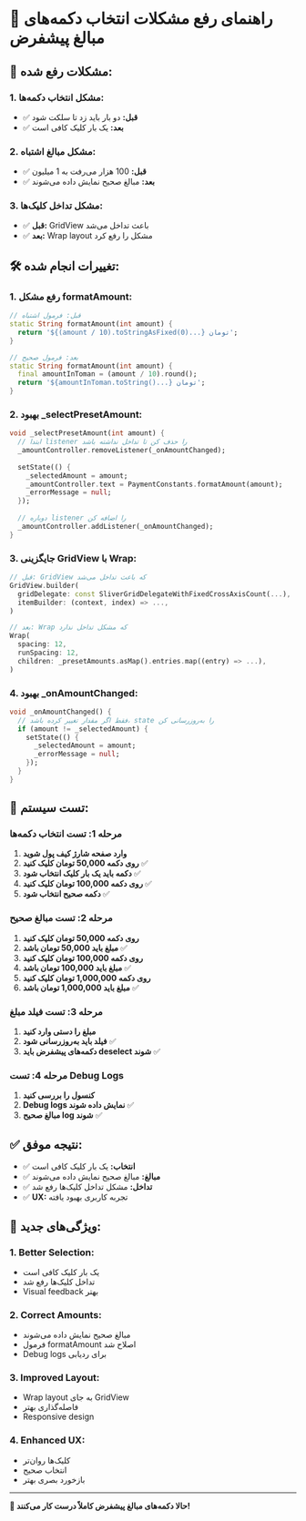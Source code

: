 # 🔧 راهنمای رفع مشکلات انتخاب دکمه‌های مبالغ پیشفرض

## 🎯 **مشکلات رفع شده:**

### **1. مشکل انتخاب دکمه‌ها:**
- ✅ **قبل:** دو بار باید زد تا سلکت شود
- ✅ **بعد:** یک بار کلیک کافی است

### **2. مشکل مبالغ اشتباه:**
- ✅ **قبل:** 100 هزار می‌رفت به 1 میلیون
- ✅ **بعد:** مبالغ صحیح نمایش داده می‌شوند

### **3. مشکل تداخل کلیک‌ها:**
- ✅ **قبل:** GridView باعث تداخل می‌شد
- ✅ **بعد:** Wrap layout مشکل را رفع کرد

## 🛠️ **تغییرات انجام شده:**

### **1. رفع مشکل formatAmount:**
```dart
// قبل: فرمول اشتباه
static String formatAmount(int amount) {
  return '${(amount / 10).toStringAsFixed(0)...} تومان';
}

// بعد: فرمول صحیح
static String formatAmount(int amount) {
  final amountInToman = (amount / 10).round();
  return '${amountInToman.toString()...} تومان';
}
```

### **2. بهبود _selectPresetAmount:**
```dart
void _selectPresetAmount(int amount) {
  // ابتدا listener را حذف کن تا تداخل نداشته باشد
  _amountController.removeListener(_onAmountChanged);
  
  setState(() {
    _selectedAmount = amount;
    _amountController.text = PaymentConstants.formatAmount(amount);
    _errorMessage = null;
  });
  
  // دوباره listener را اضافه کن
  _amountController.addListener(_onAmountChanged);
}
```

### **3. جایگزینی GridView با Wrap:**
```dart
// قبل: GridView که باعث تداخل می‌شد
GridView.builder(
  gridDelegate: const SliverGridDelegateWithFixedCrossAxisCount(...),
  itemBuilder: (context, index) => ...,
)

// بعد: Wrap که مشکل تداخل ندارد
Wrap(
  spacing: 12,
  runSpacing: 12,
  children: _presetAmounts.asMap().entries.map((entry) => ...),
)
```

### **4. بهبود _onAmountChanged:**
```dart
void _onAmountChanged() {
  // فقط اگر مقدار تغییر کرده باشد، state را به‌روزرسانی کن
  if (amount != _selectedAmount) {
    setState(() {
      _selectedAmount = amount;
      _errorMessage = null;
    });
  }
}
```

## 🧪 **تست سیستم:**

### **مرحله 1: تست انتخاب دکمه‌ها**
1. **وارد صفحه شارژ کیف پول شوید**
2. **روی دکمه 50,000 تومان کلیک کنید** ✅
3. **دکمه باید یک بار کلیک انتخاب شود** ✅
4. **روی دکمه 100,000 تومان کلیک کنید** ✅
5. **دکمه صحیح انتخاب شود** ✅

### **مرحله 2: تست مبالغ صحیح**
1. **روی دکمه 50,000 تومان کلیک کنید**
2. **مبلغ باید 50,000 تومان باشد** ✅
3. **روی دکمه 100,000 تومان کلیک کنید**
4. **مبلغ باید 100,000 تومان باشد** ✅
5. **روی دکمه 1,000,000 تومان کلیک کنید**
6. **مبلغ باید 1,000,000 تومان باشد** ✅

### **مرحله 3: تست فیلد مبلغ**
1. **مبلغ را دستی وارد کنید**
2. **فیلد باید به‌روزرسانی شود** ✅
3. **دکمه‌های پیشفرض باید deselect شوند** ✅

### **مرحله 4: تست Debug Logs**
1. **کنسول را بررسی کنید**
2. **Debug logs نمایش داده شوند** ✅
3. **مبالغ صحیح log شوند** ✅

## ✅ **نتیجه موفق:**

- ✅ **انتخاب:** یک بار کلیک کافی است
- ✅ **مبالغ:** مبالغ صحیح نمایش داده می‌شوند
- ✅ **تداخل:** مشکل تداخل کلیک‌ها رفع شد
- ✅ **UX:** تجربه کاربری بهبود یافته

## 🚀 **ویژگی‌های جدید:**

### **1. Better Selection:**
- یک بار کلیک کافی است
- تداخل کلیک‌ها رفع شد
- Visual feedback بهتر

### **2. Correct Amounts:**
- مبالغ صحیح نمایش داده می‌شوند
- فرمول formatAmount اصلاح شد
- Debug logs برای ردیابی

### **3. Improved Layout:**
- Wrap layout به جای GridView
- فاصله‌گذاری بهتر
- Responsive design

### **4. Enhanced UX:**
- کلیک‌ها روان‌تر
- انتخاب صحیح
- بازخورد بصری بهتر

---

**🎉 حالا دکمه‌های مبالغ پیشفرض کاملاً درست کار می‌کنند!**
